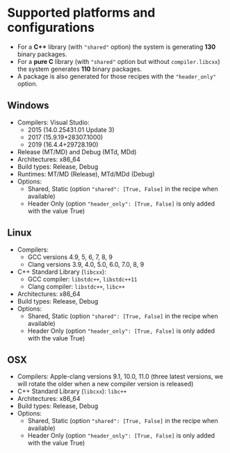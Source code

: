 # Supported platforms and configurations


- For a **C++** library (with ``"shared"`` option) the system is generating **130** binary packages.
- For a **pure C** library (with ``"shared"`` option but without ``compiler.libcxx``) the system generates **110** binary packages.
- A package is also generated for those recipes with the `"header_only"` option.

## Windows

- Compilers: Visual Studio:
  - 2015 (14.0.25431.01 Update 3)
  - 2017 (15.9.19+28307.1000)
  - 2019 (16.4.4+29728.190)
- Release (MT/MD) and Debug (MTd, MDd)
- Architectures: x86_64
- Build types: Release, Debug
- Runtimes: MT/MD (Release), MTd/MDd (Debug)
- Options:
  - Shared, Static (option `"shared": [True, False]` in the recipe when available)
  - Header Only (option `"header_only": [True, False]` is only added with the value True)

## Linux

- Compilers:
  - GCC versions 4.9, 5, 6, 7, 8, 9
  - Clang versions 3.9, 4.0, 5.0, 6.0, 7.0, 8, 9
- C++ Standard Library (`libcxx`):
  - GCC compiler: `libstdc++`, `libstdc++11`
  - Clang compiler: `libstdc++`, `libc++`
- Architectures: x86_64
- Build types: Release, Debug
- Options:
  - Shared, Static (option `"shared": [True, False]` in the recipe when available)
  - Header Only (option `"header_only": [True, False]` is only added with the value True)

## OSX

- Compilers: Apple-clang versions 9.1, 10.0, 11.0 (three latest versions, we will rotate the older when a new compiler version is released)
- C++ Standard Library (`libcxx`): `libc++`
- Architectures: x86_64
- Build types: Release, Debug
- Options:
  - Shared, Static (option ``"shared": [True, False]`` in the recipe when available)
  - Header Only (option `"header_only": [True, False]` is only added with the value True)
